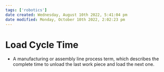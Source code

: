 ```yaml
---
tags: ['robotics']
date created: Wednesday, August 10th 2022, 5:41:04 pm
date modified: Monday, October 10th 2022, 2:02:23 pm
---
```


# Load Cycle Time
- A manufacturing or assembly line process term, which describes the complete time to unload the last work piece and load the next one.



